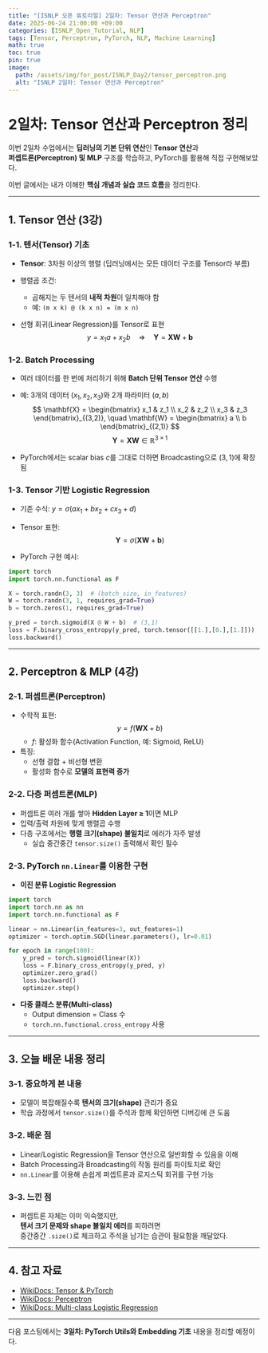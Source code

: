 ```yaml
---
title: "[ISNLP 오픈 튜토리얼] 2일차: Tensor 연산과 Perceptron"
date: 2025-06-24 21:00:00 +09:00
categories: [ISNLP_Open_Tutorial, NLP]
tags: [Tensor, Perceptron, PyTorch, NLP, Machine Learning]
math: true
toc: true
pin: true
image:
  path: /assets/img/for_post/ISNLP_Day2/tensor_perceptron.png
  alt: "ISNLP 2일차: Tensor 연산과 Perceptron"
---
```


# 2일차: Tensor 연산과 Perceptron 정리

이번 2일차 수업에서는 **딥러닝의 기본 단위 연산**인 **Tensor 연산**과  
**퍼셉트론(Perceptron) 및 MLP** 구조를 학습하고, PyTorch를 활용해 직접 구현해보았다.  

이번 글에서는 내가 이해한 **핵심 개념과 실습 코드 흐름**을 정리한다.

---

## 1. Tensor 연산 (3강)

### 1-1. 텐서(Tensor) 기초
- **Tensor**: 3차원 이상의 행렬 (딥러닝에서는 모든 데이터 구조를 Tensor라 부름)
- 행렬곱 조건:
  - 곱해지는 두 텐서의 **내적 차원**이 일치해야 함
  - 예: `(m x k) @ (k x n) = (m x n)`

- 선형 회귀(Linear Regression)를 Tensor로 표현  
  $$
  y = x_1 a + x_2 b \quad \Rightarrow \quad 
  \mathbf{Y} = \mathbf{X} \mathbf{W} + \mathbf{b}
  $$

### 1-2. Batch Processing
- 여러 데이터를 한 번에 처리하기 위해 **Batch 단위 Tensor 연산** 수행
- 예: 3개의 데이터 $(x_1, x_2, x_3)$와 2개 파라미터 $(a,b)$
  $$
  \mathbf{X} =
  \begin{bmatrix}
  x_1 & z_1 \\
  x_2 & z_2 \\
  x_3 & z_3
  \end{bmatrix}_{(3,2)}, 
  \quad
  \mathbf{W} =
  \begin{bmatrix}
  a \\ b
  \end{bmatrix}_{(2,1)}
  $$
  $$
  \mathbf{Y} = \mathbf{XW} \in \mathbb{R}^{3 \times 1}
  $$

- PyTorch에서는 scalar bias $c$를 그대로 더하면 Broadcasting으로 $(3,1)$에 확장됨

### 1-3. Tensor 기반 Logistic Regression
- 기존 수식: $y = \sigma(ax_1 + bx_2 + cx_3 + d)$
- Tensor 표현:  
  $$
  \mathbf{Y} = \sigma(\mathbf{XW} + \mathbf{b})
  $$

- PyTorch 구현 예시:

```py
import torch
import torch.nn.functional as F

X = torch.randn(3, 3)  # (batch_size, in_features)
W = torch.randn(3, 1, requires_grad=True)
b = torch.zeros(1, requires_grad=True)

y_pred = torch.sigmoid(X @ W + b)  # (3,1)
loss = F.binary_cross_entropy(y_pred, torch.tensor([[1.],[0.],[1.]]))
loss.backward()
```

---

## 2. Perceptron & MLP (4강)

### 2-1. 퍼셉트론(Perceptron)
- 수학적 표현:  
  $$
  y = f(\mathbf{W} \mathbf{X} + b)
  $$
  - $f$: 활성화 함수(Activation Function, 예: Sigmoid, ReLU)
- 특징:
  - 선형 결합 + 비선형 변환
  - 활성화 함수로 **모델의 표현력 증가**

### 2-2. 다층 퍼셉트론(MLP)
- 퍼셉트론 여러 개를 쌓아 **Hidden Layer ≥ 1**이면 MLP
- 입력/출력 차원에 맞게 행렬곱 수행
- 다층 구조에서는 **행렬 크기(shape) 불일치**로 에러가 자주 발생
  - 실습 중간중간 `tensor.size()` 출력해서 확인 필수

### 2-3. PyTorch `nn.Linear`를 이용한 구현
- **이진 분류 Logistic Regression**

```py
import torch
import torch.nn as nn
import torch.nn.functional as F

linear = nn.Linear(in_features=3, out_features=1)
optimizer = torch.optim.SGD(linear.parameters(), lr=0.01)

for epoch in range(100):
    y_pred = torch.sigmoid(linear(X))
    loss = F.binary_cross_entropy(y_pred, y)
    optimizer.zero_grad()
    loss.backward()
    optimizer.step()
```

- **다중 클래스 분류(Multi-class)**
  - Output dimension = Class 수
  - `torch.nn.functional.cross_entropy` 사용

---

## 3. 오늘 배운 내용 정리

### 3-1. 중요하게 본 내용
- 모델이 복잡해질수록 **텐서의 크기(shape)** 관리가 중요
- 학습 과정에서 `tensor.size()`를 주석과 함께 확인하면 디버깅에 큰 도움

### 3-2. 배운 점
- Linear/Logistic Regression을 Tensor 연산으로 일반화할 수 있음을 이해
- Batch Processing과 Broadcasting의 작동 원리를 파이토치로 확인
- `nn.Linear`를 이용해 손쉽게 퍼셉트론과 로지스틱 회귀를 구현 가능

### 3-3. 느낀 점
- 퍼셉트론 자체는 이미 익숙했지만,  
  **텐서 크기 문제와 shape 불일치 에러**를 피하려면  
  중간중간 `.size()`로 체크하고 주석을 남기는 습관이 필요함을 깨달았다.

---

## 4. 참고 자료
- [WikiDocs: Tensor & PyTorch](https://wikidocs.net/24958)
- [WikiDocs: Perceptron](https://wikidocs.net/24987)
- [WikiDocs: Multi-class Logistic Regression](https://wikidocs.net/150781)

---

다음 포스팅에서는 **3일차: PyTorch Utils와 Embedding 기초** 내용을 정리할 예정이다.
